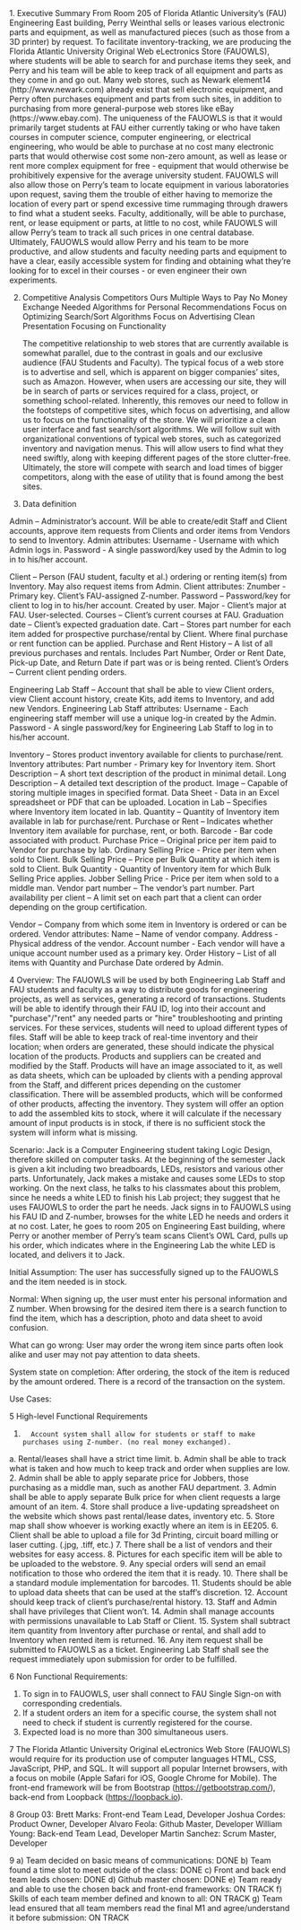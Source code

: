 <!DOCTYPE HTML>
<html>
<body>
<!-- I'll go back and fix the formatting here later -Josh -->
1. Executive Summary
	From Room 205 of Florida Atlantic University’s (FAU) Engineering East building, Perry Weinthal sells or leases various electronic parts and equipment, as well as manufactured pieces (such as those from a 3D printer) by request. To facilitate inventory-tracking, we are producing the Florida Atlantic University Original Web eLectronics Store (FAUOWLS), where students will be able to search for and purchase items they seek, and Perry and his team will be able to keep track of all equipment and parts as they come in and go out. Many web stores, such as Newark element14 (http://www.newark.com) already exist that sell electronic equipment, and Perry often purchases equipment and parts from such sites, in addition to purchasing from more general-purpose web stores like eBay (https://www.ebay.com).
	The uniqueness of the FAUOWLS is that it would primarily target students at FAU either currently taking or who have taken courses in computer science, computer engineering, or electrical engineering, who would be able to purchase at no cost many electronic parts that would otherwise cost some non-zero amount, as well as lease or rent more complex equipment for free - equipment that would otherwise be prohibitively expensive for the average university student. FAUOWLS will also allow those on Perry’s team to locate equipment in various laboratories upon request, saving them the trouble of either having to memorize the location of every part or spend excessive time rummaging through drawers to find what a student seeks. Faculty, additionally, will be able to purchase, rent, or lease equipment or parts, at little to no cost, while FAUOWLS will allow Perry’s team to track all such prices in one central database.
	Ultimately, FAUOWLS would allow Perry and his team to be more productive, and allow students and faculty needing parts and equipment to have a clear, easily accessible system for finding and obtaining what they’re looking for to excel in their courses - or even engineer their own experiments.
	
2. Competitive Analysis 
Competitors
Ours
Multiple Ways to Pay
No Money Exchange Needed
Algorithms for Personal Recommendations
Focus on Optimizing Search/Sort Algorithms
Focus on Advertising
Clean Presentation Focusing on Functionality
 
	The competitive relationship to web stores that are currently available is somewhat parallel, due to the contrast in goals and our exclusive audience (FAU Students and Faculty). The typical focus of a web store is to advertise and sell, which is apparent on bigger companies’ sites, such as Amazon. However, when users are accessing our site, they will be in search of parts or services required for a class, project, or something school-related. Inherently, this removes our need to follow in the footsteps of competitive sites, which focus on advertising, and allow us to focus on the functionality of the store. We will prioritize a clean user interface and fast search/sort algorithms. We will follow suit with organizational conventions of typical web stores, such as categorized inventory and navigation menus. This will allow users to find what they need swiftly, along with keeping different pages of the store clutter-free. Ultimately, the store will compete with search and load times of bigger competitors, along with the ease of utility that is found among the best sites.

3. Data definition

Admin – Administrator’s account. Will be able to create/edit Staff and Client accounts, approve item requests from Clients and order items from Vendors to send to Inventory.
	Admin attributes:
		Username - Username with which Admin logs in.
		Password - A single password/key used by the Admin to log in to his/her account.

Client – Person (FAU student, faculty et al.) ordering or renting item(s) from Inventory. May also request items from Admin.
	Client attributes:
		Znumber - Primary key. Client’s FAU-assigned Z-number.
		Password – Password/key for client to log in to his/her account. Created by user.
		Major - Client’s major at FAU. User-selected.
		Courses – Client’s current courses at FAU.
		Graduation date – Client’s expected graduation date.
		Cart – Stores part number for each item added for prospective purchase/rental by Client. Where final purchase or rent function can be applied.
		Purchase and Rent History – A list of all previous purchases and rentals. Includes Part Number, Order or Rent Date, Pick-up Date, and Return Date if part was or is being rented.
		Client’s Orders – Current client pending orders.

Engineering Lab Staff – Account that shall be able to view Client orders, view Client account history, create Kits, add items to Inventory, and add new Vendors.
Engineering Lab Staff attributes:
Username - Each engineering staff member will use a unique log-in created by the Admin.
Password - A single password/key for Engineering Lab Staff to log in to his/her account.
 
Inventory – Stores product inventory available for clients to purchase/rent.
Inventory attributes:
Part number - Primary key for Inventory item.
Short Description – A short text description of the product in minimal detail.
Long Description – A detailed text description of the product.
Image – Capable of storing multiple images in specified format.
Data Sheet - Data in an Excel spreadsheet or PDF that can be uploaded.
Location in Lab – Specifies where Inventory item located in lab.
Quantity – Quantity of Inventory item available in lab for purchase/rent.
Purchase or Rent – Indicates whether Inventory item available for purchase, rent, or both. 
Barcode - Bar code associated with product.
Purchase Price – Original price per item paid to Vendor for purchase by lab.
Ordinary Selling Price - Price per item when sold to Client.
Bulk Selling Price – Price per Bulk Quantity at which item is sold to Client.
Bulk Quantity - Quantity of Inventory item for which Bulk Selling Price applies.
Jobber Selling Price - Price per item when sold to a middle man.
Vendor part number – The vendor’s part number.
Part availability per client – A limit set on each part that a client can order depending on the group certification.
 
Vendor – Company from which some item in Inventory is ordered or can be ordered.
 Vendor attributes:
Name – Name of vendor company.
Address - Physical address of the vendor.
Account number - Each vendor will have a unique account number used as a primary key.
Order History – List of all items with Quantity and Purchase Date ordered by Admin.

4
Overview:
        	The FAUOWLS will be used by both Engineering Lab Staff and FAU students and faculty as a way to distribute goods for engineering projects, as well as services, generating a record of transactions. Students will be able to identify through their FAU ID, log into their account and "purchase"/"rent" any needed parts or "hire" troubleshooting and printing services. For these services, students will need to upload different types of files. Staff will be able to keep track of real-time inventory and their location; when orders are generated, these should indicate the physical location of the products. Products and suppliers can be created and modified by the Staff. Products will have an image associated to it, as well as data sheets, which can be uploaded by clients with a pending approval from the Staff, and different prices depending on the customer classification. There will be assembled products, which will be conformed of other products, affecting the inventory. They system will offer an option to add the assembled kits to stock, where it will calculate if the necessary amount of input products is in stock, if there is no sufficient stock the system will inform what is missing.
 
Scenario:
        	Jack is a Computer Engineering student taking Logic Design, therefore skilled on computer tasks. At the beginning of the semester Jack is given a kit including two breadboards, LEDs, resistors and various other parts. Unfortunately, Jack makes a mistake and causes some LEDs to stop working. On the next class, he talks to his classmates about this problem, since he needs a white LED to finish his Lab project; they suggest that he uses FAUOWLS to order the part he needs. Jack signs in to FAUOWLS using his FAU ID and Z-number, browses for the white LED he needs and orders it at no cost. Later, he goes to room 205 on Engineering East building, where Perry or another member of Perry’s team scans Client’s OWL Card, pulls up his order, which indicates where in the Engineering Lab the white LED is located, and delivers it to Jack.
 
Initial Assumption: The user has successfully signed up to the FAUOWLS and the item needed is in stock.
 
Normal: When signing up, the user must enter his personal information and Z number. When browsing for the desired item there is a search function to find the item, which has a description, photo and data sheet to avoid confusion.
 
What can go wrong: User may order the wrong item since parts often look alike and user may not pay attention to data sheets.
 
System state on completion: After ordering, the stock of the item is reduced by the amount ordered. There is a record of the transaction on the system.

Use Cases:

 

5  High-level Functional Requirements
1.       Account system shall allow for students or staff to make purchases using Z-number. (no real money exchanged).
a.       Rental/leases shall have a strict time limit.
b.       Admin shall be able to track what is taken and how much to keep track and order when supplies are low.
2.       Admin shall be able to apply separate price for Jobbers, those purchasing as a middle man, such as another FAU department.
3.      Admin shall be able to apply separate Bulk price for when client requests a large amount of an item.
4.       Store shall produce a live-updating spreadsheet on the website which shows past rental/lease dates, inventory etc.
5.       Store map shall show whoever is working exactly where an item is in EE205.
6.       Client shall be able to upload a file for 3d Printing, circuit board milling or laser cutting. (.jpg, .tiff, etc.)
7.     There shall be a list of vendors and their websites for easy access.
8.       Pictures for each specific item will be able to be uploaded to the webstore.
9.       Any special orders will send an email notification to those who ordered the item that it is ready.
10.   There shall be a standard module implementation for barcodes.
11.   Students should be able to upload data sheets that can be used at the staff’s discretion.
12.   Account should keep track of client’s purchase/rental history.
13.  Staff and Admin shall have privileges that Client won’t. 
14.  Admin shall manage accounts with permissions unavailable to Lab Staff or Client.
15.  System shall subtract item quantity from Inventory after purchase or rental, and shall add to Inventory when rented item is returned.
16.   Any item request shall be submitted to FAUOWLS as a ticket. Engineering Lab Staff shall see the request immediately upon submission for order to be fulfilled.

6 
Non Functional Requirements:  
1. To sign in to FAUOWLS, user shall connect to FAU Single Sign-on with corresponding credentials.
2. If a student orders an item for a specific course, the system shall not need to check if student is currently registered for the course.
3. Expected load is no more than 300 simultaneous users.

7
	The Florida Atlantic University Original eLectronics Web Store (FAUOWLS) would require for its production use of computer languages HTML, CSS, JavaScript, PHP, and SQL. It will support all popular Internet browsers, with a focus on mobile (Apple Safari for iOS, Google Chrome for Mobile). The front-end framework will be from Bootstrap (https://getbootstrap.com/), back-end from Loopback (https://loopback.io). 


8
Group 03:
Brett Marks: Front-end Team Lead, Developer
Joshua Cordes: Product Owner, Developer
Alvaro Feola: Github Master, Developer
William Young: Back-end Team Lead, Developer
Martin Sanchez: Scrum Master, Developer


9
a)     Team decided on basic means of communications: DONE
b)    Team found a time slot to meet outside of the class: DONE
c)     Front and back end team leads chosen: DONE
d)    Github master chosen: DONE
e)     Team ready and able to use the chosen back and front-end frameworks: ON TRACK
f)      Skills of each team member defined and known to all: ON TRACK
g)     Team lead ensured that all team members read the final M1 and agree/understand it before submission: ON TRACK
</body>
</html>
